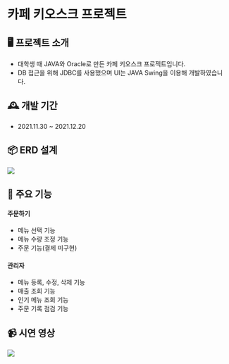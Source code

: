 # 카페 키오스크 프로젝트

## 🖥️ 프로젝트 소개
- 대학생 때 JAVA와 Oracle로 만든 카페 키오스크 프로젝트입니다.
- DB 접근을 위해 JDBC를 사용했으며 UI는 JAVA Swing을 이용해 개발하였습니다.

## 🕰️ 개발 기간
- 2021.11.30 ~ 2021.12.20

## 📦 ERD 설계
<img src="https://user-images.githubusercontent.com/96694919/247628981-6030d05c-634c-413b-a54c-9dcf9e355ee4.jpg"/>

## 📌 주요 기능
#### 주문하기
- 메뉴 선택 기능
- 메뉴 수량 조정 기능
- 주문 기능(결제 미구현)

#### 관리자
- 메뉴 등록, 수정, 삭제 기능
- 매출 조회 기능
- 인기 메뉴 조회 기능
- 주문 기록 점검 기능

## 📹 시연 영상
<img src="https://user-images.githubusercontent.com/96694919/247638847-36bb2a50-a66c-4d41-8032-b69d9805954d.gif"/>
